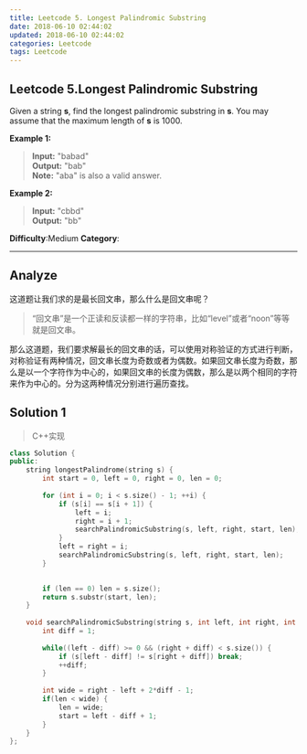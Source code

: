 ```yaml
---
title: Leetcode 5. Longest Palindromic Substring
date: 2018-06-10 02:44:02
updated: 2018-06-10 02:44:02
categories: Leetcode
tags: Leetcode
---
```

## Leetcode 5.Longest Palindromic Substring  
Given a string  **s**, find the longest palindromic substring in  **s**. You may assume that the maximum length of  **s**  is 1000.

**Example 1:**
> **Input:** "babad"  
> **Output:** "bab"  
> **Note:** "aba" is also a valid answer. 

**Example 2:**
> **Input:** "cbbd"  
> **Output:** "bb"


**Difficulty**:Medium
**Category**:  
<!--more-->
*****

## Analyze
这道题让我们求的是最长回文串，那么什么是回文串呢？
> “回文串”是一个正读和反读都一样的字符串，比如“level”或者“noon”等等就是回文串。  

那么这道题，我们要求解最长的回文串的话，可以使用对称验证的方式进行判断，对称验证有两种情况，回文串长度为奇数或者为偶数。如果回文串长度为奇数，那么是以一个字符作为中心的，如果回文串的长度为偶数，那么是以两个相同的字符来作为中心的。分为这两种情况分别进行遍历查找。

## Solution 1
> C++实现  

```cpp
class Solution {
public:
    string longestPalindrome(string s) {
        int start = 0, left = 0, right = 0, len = 0;
        
        for (int i = 0; i < s.size() - 1; ++i) {
            if (s[i] == s[i + 1]) {
                left = i;
                right = i + 1;
                searchPalindromicSubstring(s, left, right, start, len); 
            }
            left = right = i;
            searchPalindromicSubstring(s, left, right, start, len); 
        }
        

        if (len == 0) len = s.size();
        return s.substr(start, len);
    }
    
    void searchPalindromicSubstring(string s, int left, int right, int &start, int &len) {
        int diff = 1;
        
        while((left - diff) >= 0 && (right + diff) < s.size()) {
            if (s[left - diff] != s[right + diff]) break;
            ++diff;
        }
        
        int wide = right - left + 2*diff - 1;
        if(len < wide) {
            len = wide;
            start = left - diff + 1;
        }  
    }
};

```